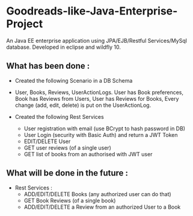 # Goodreads-like-Java-Enterprise-Project
An Java EE enterprise application using JPA/EJB/Restful Services/MySql database. Developed in eclipse and wildfly 10.

## What has been done : 
- Created the following Scenario in a DB Schema
- User, Books, Reviews, UserActionLogs. User has Book preferences, Book has Reviews from Users, User has Reviews for Books, Every change (add, edit, delete) is put on the UserActionLog.

- Created the following Rest Services
	- User registration with email (use BCrypt to hash password in DB)
	- User Login (security with Basic Auth) and return a JWT Token
	- EDIT/DELETE User
	- GET user reviews (of a single user)
	- GET list of books from an authorised with JWT user
	
## What will be done in the future : 
- Rest Services :
	- ADD/EDIT/DELETE Books (any authorized user can do that)
	- GET Book Reviews (of a single book)
	- ADD/EDIT/DELETE a Review from an authorized User to a Book
